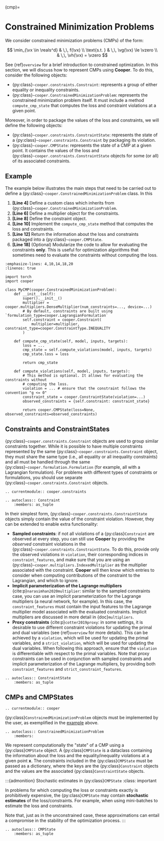 (cmp)=

# Constrained Minimization Problems

We consider constrained minimization problems (CMPs) of the form:

$$
\min_{\vx \in \reals^d} & \,\, f(\vx) \\ \text{s.t. }
& \,\, \vg(\vx) \le \vzero \\ & \,\, \vh(\vx) = \vzero
$$

See {ref}`overview` for a brief introduction to constrained optimization. In this section, we will discuss how to represent CMPs using **Cooper**. To do this, consider the following objects:
- {py:class}`~cooper.constraints.Constraint`: represents a group of either equality or inequality constraints.
- {py:class}`~cooper.ConstrainedMinimizationProblem`: represents the constrained minimization problem itself. It must include a method `compute_cmp_state` that computes the loss and constraint violations at a given point.

Moreover, in order to package the values of the loss and constraints, we will define the following objects:
- {py:class}`~cooper.constraints.ConstraintState`: represents the state of a {py:class}`~cooper.constraints.Constraint` by packaging its violation.
- {py:class}`~cooper.CMPState`: represents the state of a CMP at a given point. It contains the values of the loss and {py:class}`~cooper.constraints.ConstraintState` objects for some (or all) of its associated constraints.

## Example

The example below illustrates the main steps that need to be carried out to define a {py:class}`~cooper.ConstrainedMinimizationProblem` class. In this

1. **\[Line 4\]** Define a custom class which inherits from {py:class}`~cooper.ConstrainedMinimizationProblem`.
2. **\[Line 6\]** Define a multiplier object for the constraints.
3. **\[Line 8\]** Define the constraint object.
4. **\[Line 10\]** Implement the `compute_cmp_state` method that computes the loss and constraints.
5. **\[Line 12\]** Return the information about the loss and constraints packaged into a {py:class}`~cooper.CMPState`.
6. **\[Line 18\]** (Optional) Modularize the code to allow for evaluating the constraints **only**. This is useful for optimization algorithms that sometimes need to evaluate the constraints without computing the loss.

```{code-block} python
:emphasize-lines: 4,10,14,18,20
:linenos: true

import torch
import cooper

class MyCMP(cooper.ConstrainedMinimizationProblem):
    def __init__(self):
        super().__init__()
        multiplier = cooper.multipliers.DenseMultiplier(num_constraints=..., device=...)
        # By default, constraints are built using `formulation_type=cooper.LagrangianFormulation`
        self.constraint = cooper.Constraint(
            multiplier=multiplier, constraint_type=cooper.ConstraintType.INEQUALITY
        )

    def compute_cmp_state(self, model, inputs, targets):
        loss = ...
        cmp_state = self.compute_violations(model, inputs, targets)
        cmp_state.loss = loss

        return cmp_state

    def compute_violations(self, model, inputs, targets):
        # This method is optional. It allows for evaluating the constraints without
        # computing the loss.
        violation = ... # ensure that the constraint follows the convention "g <= 0"
        constraint_state = cooper.ConstraintState(violation=...)
        observed_constraints = {self.constraint: constraint_state}

        return cooper.CMPState(loss=None, observed_constraints=observed_constraints)
```


## Constraints and ConstraintStates

{py:class}`~cooper.constraints.Constraint` objects are used to group similar constraints together. While it is possible to have multiple constraints represented by the same {py:class}`~cooper.constraints.Constraint` object, they must share the same type (i.e., all equality or all inequality constraints) and all must be handled through the same {py:class}`~cooper.formulation.Formulation` (for example, all with a Lagrangian formulation). For problems with different types of constraints or formulations, you should use separate {py:class}`~cooper.constraints.Constraint` objects.

```{eval-rst}
.. currentmodule:: cooper.constraints
```


```{eval-rst}
.. autoclass:: Constraint
    :members: as_tuple
```

In their simplest form, {py:class}`~cooper.constraints.ConstraintState` objects simply contain the value of the constraint violation. However, they can be extended to enable extra functionality:
- **Sampled constraints**: if not all violations of a {py:class}`Constraint` are observed at every step, you can still use **Cooper** by providing the *observed* constraint violations in the {py:class}`~cooper.constraints.ConstraintState`. To do this, provide only the observed violations in `violation`, their corresponding indices in `constraint_features`, and make sure that you are using an {py:class}`~cooper.multipliers.IndexedMultiplier` as the multiplier associated with the constraint. **Cooper** will then know which entries to consider when computing contributions of the constraint to the Lagrangian, and which to ignore.
- **Implicit parameterization of the Lagrange multipliers** {cite:p}`narasimhan2020multiplier`: similar to the sampled constraints case, you can use an implicit parameterization for the Lagrange multipliers (a neural network, for example). In this case, the `constraint_features` must contain the input features to the Lagrange multiplier model associated with the evaluated constraints. Implicit multipliers are discussed in more detail in {doc}`multipliers`.
- **Proxy constraints** {cite:p}`cotter2019proxy`: in some settings, it is desirable to use different constraint violations for updating the primal and dual variables (see {ref}`overview` for more details). This can be achieved by a `violation`, which will be used for updating the primal variables, and a `strict_violation`, which will be used for updating the dual variables. When following this approach, ensure that the `violation` is differentiable with respect to the primal variables. Note that proxy constraints can be used in conjunction with sampled constraints and implicit parameterization of the Lagrange multipliers, by providing both `constraint_features` and `strict_constraint_features`.

```{eval-rst}
.. autoclass:: ConstraintState
    :members: as_tuple
```


## CMPs and CMPStates

```{eval-rst}
.. currentmodule:: cooper
```

{py:class}`ConstrainedMinimizationProblem` objects must be implemented by the user, as exemplified in the [example](#example) above.

```{eval-rst}
.. autoclass:: ConstrainedMinimizationProblem
    :members:
```


We represent computationally the "state" of a CMP using a {py:class}`CMPState` object. A {py:class}`CMPState` is a dataclass containing the information about the loss and the equality/inequality violations at a given point $\boldsymbol{x}$. The constraints included in the {py:class}`CMPState` must be passed as a dictionary, where the keys are the {py:class}`Constraint` objects and the values are the associated {py:class}`ConstraintState` objects.

:::{admonition} Stochastic estimates in {py:class}`CMPState`
:class: important

In problems for which computing the loss or constraints exactly is prohibitively expensive, the {py:class}`CMPState` may contain **stochastic estimates** of the loss/constraints. For example, when using mini-batches to estimate the loss and constraints.

Note that, just as in the unconstrained case, these approximations can entail a compromise in the stability of the optimization process.
:::

```{eval-rst}
.. autoclass:: CMPState
    :members: as_tuple
```
